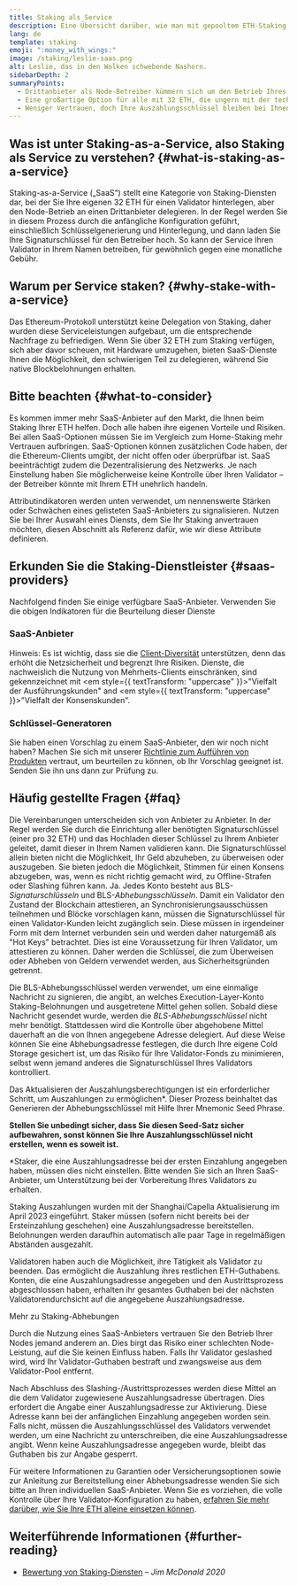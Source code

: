 ```yaml
---
title: Staking als Service
description: Eine Übersicht darüber, wie man mit gepooltem ETH-Staking beginnen kann
lang: de
template: staking
emoji: ":money_with_wings:"
image: /staking/leslie-saas.png
alt: Leslie, das in den Wolken schwebende Nashorn.
sidebarDepth: 2
summaryPoints:
  - Drittanbieter als Node-Betreiber kümmern sich um den Betrieb Ihres Validator-Client
  - Eine großartige Option für alle mit 32 ETH, die ungern mit der technischen Komplexität von Nodes umgehen
  - Weniger Vertrauen, doch Ihre Auszahlungsschlüssel bleiben bei Ihnen
---
```


## Was ist unter Staking-as-a-Service, also Staking als Service zu verstehen? {#what-is-staking-as-a-service}

Staking-as-a-Service („SaaS“) stellt eine Kategorie von Staking-Diensten dar, bei der Sie Ihre eigenen 32 ETH für einen Validator hinterlegen, aber den Node-Betrieb an einen Drittanbieter delegieren. In der Regel werden Sie in diesem Prozess durch die anfängliche Konfiguration geführt, einschließlich Schlüsselgenerierung und Hinterlegung, und dann laden Sie Ihre Signaturschlüssel für den Betreiber hoch. So kann der Service Ihren Validator in Ihrem Namen betreiben, für gewöhnlich gegen eine monatliche Gebühr.

## Warum per Service staken? {#why-stake-with-a-service}

Das Ethereum-Protokoll unterstützt keine Delegation von Staking, daher wurden diese Serviceleistungen aufgebaut, um die entsprechende Nachfrage zu befriedigen. Wenn Sie über 32 ETH zum Staking verfügen, sich aber davor scheuen, mit Hardware umzugehen, bieten SaaS-Dienste Ihnen die Möglichkeit, den schwierigen Teil zu delegieren, während Sie native Blockbelohnungen erhalten.

<CardGrid>
  <Card title="Ihr eigener Validator" emoji=":desktop_computer:" description="Deposit your own 32 ETH to activate your own set of signing keys that will participate in Ethereum consensus. Monitor your progress with dashboards to watch those ETH rewards accumulate." />    
  <Card title="Einfach starten" emoji="🏁" description="Forget about hardware specs, setup, node maintenance and upgrades. SaaS providers let you outsource the hard part by uploading your own signing credentials, allowing them to run a validator on your behalf, for a small cost." />
  <Card title="Schränken Sie Ihr Risiko ein" emoji=":shield:" description="In many cases users do not have to give up access to the keys that enable withdrawing or transferring staked funds. These are different from the signing keys, and can be stored separately to limit (but not eliminate) your risk as a staker." />
</CardGrid>

<StakingComparison page="saas" />

## Bitte beachten {#what-to-consider}

Es kommen immer mehr SaaS-Anbieter auf den Markt, die Ihnen beim Staking Ihrer ETH helfen. Doch alle haben ihre eigenen Vorteile und Risiken. Bei allen SaaS-Optionen müssen Sie im Vergleich zum Home-Staking mehr Vertrauen aufbringen. SaaS-Optionen können zusätzlichen Code haben, der die Ethereum-Clients umgibt, der nicht offen oder überprüfbar ist. SaaS beeinträchtigt zudem die Dezentralisierung des Netzwerks. Je nach Einstellung haben Sie möglicherweise keine Kontrolle über Ihren Validator – der Betreiber könnte mit Ihrem ETH unehrlich handeln.

Attributindikatoren werden unten verwendet, um nennenswerte Stärken oder Schwächen eines gelisteten SaaS-Anbieters zu signalisieren. Nutzen Sie bei Ihrer Auswahl eines Diensts, dem Sie Ihr Staking anvertrauen möchten, diesen Abschnitt als Referenz dafür, wie wir diese Attribute definieren.

<StakingConsiderations page="saas" />

## Erkunden Sie die Staking-Dienstleister {#saas-providers}

Nachfolgend finden Sie einige verfügbare SaaS-Anbieter. Verwenden Sie die obigen Indikatoren für die Beurteilung dieser Dienste

<ProductDisclaimer />

### SaaS-Anbieter

<StakingProductsCardGrid category="saas" />

Hinweis: Es ist wichtig, dass sie die [Client-Diversität](/developers/docs/nodes-and-clients/client-diversity/) unterstützen, denn das erhöht die Netzsicherheit und begrenzt Ihre Risiken. Dienste, die nachweislich die Nutzung von Mehrheits-Clients einschränken, sind gekennzeichnet mit <em style={{ textTransform: "uppercase" }}>"Vielfalt der Ausführungskunden"</em> and <em style={{ textTransform: "uppercase" }}>"Vielfalt der Konsenskunden"</em>.

### Schlüssel-Generatoren

<StakingProductsCardGrid category="keyGen" />

Sie haben einen Vorschlag zu einem SaaS-Anbieter, den wir noch nicht haben? Machen Sie sich mit unserer [Richtlinie zum Aufführen von Produkten](/contributing/adding-staking-products/) vertraut, um beurteilen zu können, ob Ihr Vorschlag geeignet ist. Senden Sie ihn uns dann zur Prüfung zu.

## Häufig gestellte Fragen {#faq}

<ExpandableCard title="Wer hält meine Schlüssel?" eventCategory="SaasStaking" eventName="clicked who holds my keys">
Die Vereinbarungen unterscheiden sich von Anbieter zu Anbieter. In der Regel werden Sie durch die Einrichtung aller benötigten Signaturschlüssel (einer pro 32 ETH) und das Hochladen dieser Schlüssel zu Ihrem Anbieter geleitet, damit dieser in Ihrem Namen validieren kann. Die Signaturschlüssel allein bieten nicht die Möglichkeit, Ihr Geld abzuheben, zu überweisen oder auszugeben. Sie bieten jedoch die Möglichkeit, Stimmen für einen Konsens abzugeben, was, wenn es nicht richtig gemacht wird, zu Offline-Strafen oder Slashing führen kann.
</ExpandableCard>

<ExpandableCard title="Also gibt es zwei Gruppen von Schlüsseln?" eventCategory="SaasStaking" eventName="clicked so there are two sets of keys">
Ja. Jedes Konto besteht aus BLS-<em>Signaturschlüsseln</em> und BLS-<em>Abhebungsschlüsseln</em>. Damit ein Validator den Zustand der Blockchain attestieren, an Synchronisierungsausschüssen teilnehmen und Blöcke vorschlagen kann, müssen die Signaturschlüssel für einen Validator-Kunden leicht zugänglich sein. Diese müssen in irgendeiner Form mit dem Internet verbunden sein und werden daher naturgemäß als "Hot Keys" betrachtet. Dies ist eine Voraussetzung für Ihren Validator, um attestieren zu können. Daher werden die Schlüssel, die zum Überweisen oder Abheben von Geldern verwendet werden, aus Sicherheitsgründen getrennt.

Die BLS-Abhebungsschlüssel werden verwendet, um eine einmalige Nachricht zu signieren, die angibt, an welches Execution-Layer-Konto Staking-Belohnungen und ausgetretene Mittel gehen sollen. Sobald diese Nachricht gesendet wurde, werden die <em>BLS-Abhebungsschlüssel</em> nicht mehr benötigt. Stattdessen wird die Kontrolle über abgehobene Mittel dauerhaft an die von Ihnen angegebene Adresse delegiert. Auf diese Weise können Sie eine Abhebungsadresse festlegen, die durch Ihre eigene Cold Storage gesichert ist, um das Risiko für Ihre Validator-Fonds zu minimieren, selbst wenn jemand anderes die Signaturschlüssel Ihres Validators kontrolliert.

Das Aktualisieren der Auszahlungsberechtigungen ist ein erforderlicher Schritt, um Auszahlungen zu ermöglichen\*. Dieser Prozess beinhaltet das Generieren der Abhebungsschlüssel mit Hilfe Ihrer Mnemonic Seed Phrase.

<strong>Stellen Sie unbedingt sicher, dass Sie diesen Seed-Satz sicher aufbewahren, sonst können Sie Ihre Auszahlungsschlüssel nicht erstellen, wenn es soweit ist.</strong>

\*Staker, die eine Auszahlungsadresse bei der ersten Einzahlung angegeben haben, müssen dies nicht einstellen. Bitte wenden Sie sich an Ihren SaaS-Anbieter, um Unterstützung bei der Vorbereitung Ihres Validators zu erhalten.
</ExpandableCard>

<ExpandableCard title="Wann kann ich ETH abheben?" eventCategory="SaasStaking" eventName="clicked when can I withdraw">
Staking Auszahlungen wurden mit der Shanghai/Capella Aktualisierung im April 2023 eingeführt. Staker müssen (sofern nicht bereits bei der Ersteinzahlung geschehen) eine Auszahlungsadresse bereitstellen. Belohnungen werden daraufhin automatisch alle paar Tage in regelmäßigen Abständen ausgezahlt.

Validatoren haben auch die Möglichkeit, ihre Tätigkeit als Validator zu beenden. Das ermöglicht die Auszahlung ihres restlichen ETH-Guthabens. Konten, die eine Auszahlungsadresse angegeben und den Austrittsprozess abgeschlossen haben, erhalten ihr gesamtes Guthaben bei der nächsten Validatorendurchsicht auf die angegebene Auszahlungsadresse.

<ButtonLink to="/staking/withdrawals/">Mehr zu Staking-Abhebungen</ButtonLink>
</ExpandableCard>

<ExpandableCard title="Was passiert, wenn ich geslashed werde?" eventCategory="SaasStaking" eventName="clicked what happens if I get slashed">
Durch die Nutzung eines SaaS-Anbieters vertrauen Sie den Betrieb Ihrer Nodes jemand anderem an. Dies birgt das Risiko einer schlechten Node-Leistung, auf die Sie keinen Einfluss haben. Falls Ihr Validator geslashed wird, wird Ihr Validator-Guthaben bestraft und zwangsweise aus dem Validator-Pool entfernt.

Nach Abschluss des Slashing-/Austrittsprozesses werden diese Mittel an die dem Validator zugewiesene Auszahlungsadresse übertragen. Dies erfordert die Angabe einer Auszahlungsadresse zur Aktivierung. Diese Adresse kann bei der anfänglichen Einzahlung angegeben worden sein. Falls nicht, müssen die Auszahlungsschlüssel des Validators verwendet werden, um eine Nachricht zu unterschreiben, die eine Auszahlungsadresse angibt. Wenn keine Auszahlungsadresse angegeben wurde, bleibt das Guthaben bis zur Angabe gesperrt.

Für weitere Informationen zu Garantien oder Versicherungsoptionen sowie zur Anleitung zur Bereitstellung einer Abhebungsadresse wenden Sie sich bitte an Ihren individuellen SaaS-Anbieter. Wenn Sie es vorziehen, die volle Kontrolle über Ihre Validator-Konfiguration zu haben, <a href="/staking/solo/">erfahren Sie mehr darüber, wie Sie Ihre ETH alleine einsetzen können</a>.
</ExpandableCard>

## Weiterführende Informationen {#further-reading}

- [Bewertung von Staking-Diensten](https://www.attestant.io/posts/evaluating-staking-services/) – _Jim McDonald 2020_
